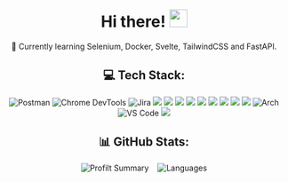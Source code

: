 <h1 align="center">Hi there!</a> 
<img src="https://github.com/blackcater/blackcater/raw/main/images/Hi.gif" height="32"/></h1>
<p align="center">💫 Currently learning Selenium, Docker, Svelte, TailwindCSS and FastAPI. </p>

<h2 align="center">💻 Tech Stack:</h2>
<div align="center">
<img src="https://img.shields.io/badge/Postman-FF6C37?style=for-the-badge&logo=postman&logoColor=white" alt="Postman" /> <img src="https://user-images.githubusercontent.com/118808502/229304468-610db962-c5ec-4ec4-b1fd-174e330efa10.svg" alt="Chrome DevTools" /> <img src="https://img.shields.io/badge/jira-%230A0FFF.svg?style=for-the-badge&logo=jira&logoColor=white" alt="Jira" /> <img src="https://img.shields.io/badge/Trello-%23026AA7.svg?style=for-the-badge&logo=Trello&logoColor=white alt="Trello" /> <img src="https://img.shields.io/badge/html5-%23E34F26.svg?style=for-the-badge&logo=html5&logoColor=white alt="HTML5" /> <img src="https://img.shields.io/badge/css3-%231572B6.svg?style=for-the-badge&logo=css3&logoColor=white alt="CSS3" /> <img src="https://img.shields.io/badge/javascript-%23323330.svg?style=for-the-badge&logo=javascript&logoColor=%23F7DF1E alt="JS" /> <img src="https://img.shields.io/badge/vercel-%23000000.svg?style=for-the-badge&logo=vercel&logoColor=white alt="Vercel" /> <img src="https://img.shields.io/badge/Render-%46E3B7.svg?style=for-the-badge&logo=render&logoColor=white alt="Render" /> <img src="https://img.shields.io/badge/git-%23F05033.svg?style=for-the-badge&logo=git&logoColor=white alt="Git" /> <img src="https://img.shields.io/badge/github-%23121011.svg?style=for-the-badge&logo=github&logoColor=white alt="GitHub" /> <img src="https://img.shields.io/badge/python-3670A0?style=for-the-badge&logo=python&logoColor=ffdd54 alt="Python" /> <img src="https://img.shields.io/badge/Arch%20Linux-1793D1?logo=arch-linux&logoColor=fff&style=for-the-badge" alt="Arch" /> <img src="https://camo.githubusercontent.com/fcf9f1ae7ca5c1edecf6711a7cde16c8ffc7d8449714c3c81da40df526b72eaa/68747470733a2f2f696d672e736869656c64732e696f2f62616467652f5653436f64652d3030373844343f7374796c653d666f722d7468652d6261646765266c6f676f3d76697375616c25323073747564696f253230636f6465266c6f676f436f6c6f723d7768697465" alt="VS Code" /> <img src="https://img.shields.io/badge/docker-%230db7ed.svg?style=for-the-badge&logo=docker&logoColor=white alt="Docker" />
</div>

<h2 align="center">📊 GitHub Stats:</h2>
<div align="center"><img src="https://github-profile-summary-cards.vercel.app/api/cards/stats?username=qzdn&theme=dark" alt="Profilt Summary" />&nbsp;&nbsp;&nbsp;&nbsp;<img src="http://github-profile-summary-cards.vercel.app/api/cards/most-commit-language?username=qzdn&theme=dark" alt="Languages" /></div>

